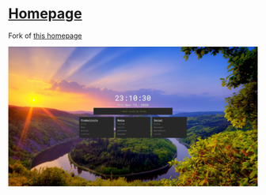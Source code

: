# [Homepage](https://kaodemic.github.io)

Fork of [this homepage](https://github.com/kaodemic/homepage)

![Screenshot](Pics/homepage.png)
